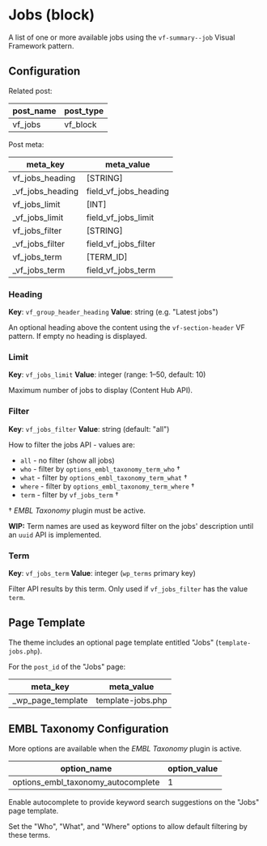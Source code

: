 # Jobs (block)

A list of one or more available jobs using the `vf-summary--job` Visual Framework pattern.

## Configuration

Related post:

| post_name | post_type |
| --------- | --------- |
| vf_jobs | vf_block |

Post meta:

| meta_key | meta_value |
| -------- | ---------- |
| vf_jobs_heading | [STRING] |
| \_vf_jobs_heading | field_vf_jobs_heading |
| vf_jobs_limit | [INT] |
| \_vf_jobs_limit | field_vf_jobs_limit |
| vf_jobs_filter | [STRING] |
| \_vf_jobs_filter | field_vf_jobs_filter |
| vf_jobs_term | [TERM_ID] |
| \_vf_jobs_term | field_vf_jobs_term |


### Heading

**Key**: `vf_group_header_heading`
**Value**: string (e.g. "Latest jobs")

An optional heading above the content using the `vf-section-header` VF pattern. If empty no heading is displayed.

### Limit

**Key**: `vf_jobs_limit`
**Value**: integer (range: 1–50, default: 10)

Maximum number of jobs to display (Content Hub API).

### Filter

**Key**: `vf_jobs_filter`
**Value**: string (default: "all")

How to filter the jobs API - values are:

* `all` - no filter (show all jobs)
* `who` - filter by `options_embl_taxonomy_term_who` †
* `what` - filter by `options_embl_taxonomy_term_what` †
* `where` - filter by `options_embl_taxonomy_term_where` †
* `term` - filter by `vf_jobs_term` †

† *EMBL Taxonomy* plugin must be active.

**WIP:** Term names are used as keyword filter on the jobs' description until an `uuid` API is implemented.

### Term

**Key**: `vf_jobs_term`
**Value**: integer (`wp_terms` primary key)

Filter API results by this term. Only used if `vf_jobs_filter` has the value `term`.

## Page Template

The theme includes an optional page template entitled "Jobs" (`template-jobs.php`).

For the `post_id` of the "Jobs" page:

| meta_key | meta_value |
| -------- | ---------- |
| \_wp_page_template | template-jobs.php |

## EMBL Taxonomy Configuration

More options are available when the *EMBL Taxonomy* plugin is active.

| option_name | option_value |
| ----------- | ------------ |
| options_embl_taxonomy_autocomplete | 1 |

Enable autocomplete to provide keyword search suggestions on the "Jobs" page template.

Set the "Who", "What", and "Where" options to allow default filtering by these terms.
